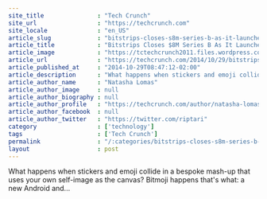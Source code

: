 ```yaml
---
site_title               : "Tech Crunch"
site_url                 : "https://techcrunch.com"
site_locale              : "en_US"
article_slug             : "bitstrips-closes-s8m-series-b-as-it-launches-custom-emoji-app-bitmoji"
article_title            : "Bitstrips Closes $8M Series B As It Launches Custom Emoji App, Bitmoji"
article_image            : "https://tctechcrunch2011.files.wordpress.com/2014/10/p1030330.jpg?w=764&h=400&crop=1"
article_url              : "https://techcrunch.com/2014/10/29/bitstrips-series-b/"
article_published_at     : "2014-10-29T08:47:12-02:00"
article_description      : "What happens when stickers and emoji collide in a bespoke mash-up that uses your own self-image as the canvas? Bitmoji happens that's what: a new Android and..."
article_author_name      : "Natasha Lomas"
article_author_image     : null
article_author_biography : null
article_author_profile   : "https://techcrunch.com/author/natasha-lomas/"
article_author_facebook  : null
article_author_twitter   : "https://twitter.com/riptari"
category                 : ['technology']
tags                     : ['Tech Crunch']
permalink                : "/:categories/bitstrips-closes-s8m-series-b-as-it-launches-custom-emoji-app-bitmoji/"
layout                   : post
---
```


What happens when stickers and emoji collide in a bespoke mash-up that uses your own self-image as the canvas? Bitmoji happens that's what: a new Android and...
